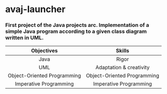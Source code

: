 # avaj-launcher

### First project of the Java projects arc. Implementation of a simple Java program according to a given class diagram written in UML.

| Objectives | Skills |
| :---: | :---: |
| Java | Rigor |
| UML | Adaptation & creativity |
| Object-Oriented Programming | Object-Oriented Programming |
| Imperative Programming | Imperative Programming |